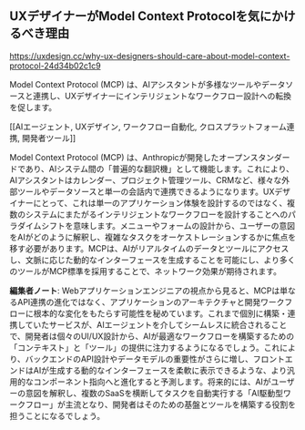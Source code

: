 ## UXデザイナーがModel Context Protocolを気にかけるべき理由

https://uxdesign.cc/why-ux-designers-should-care-about-model-context-protocol-24d34b02c1c9

Model Context Protocol (MCP) は、AIアシスタントが多様なツールやデータソースと連携し、UXデザイナーにインテリジェントなワークフロー設計への転換を促します。

[[AIエージェント, UXデザイン, ワークフロー自動化, クロスプラットフォーム連携, 開発者ツール]]

Model Context Protocol (MCP) は、Anthropicが開発したオープンスタンダードであり、AIシステム間の「普遍的な翻訳機」として機能します。これにより、AIアシスタントはカレンダー、プロジェクト管理ツール、CRMなど、様々な外部ツールやデータソースと単一の会話内で連携できるようになります。UXデザイナーにとって、これは単一のアプリケーション体験を設計するのではなく、複数のシステムにまたがるインテリジェントなワークフローを設計することへのパラダイムシフトを意味します。メニューやフォームの設計から、ユーザーの意図をAIがどのように解釈し、複雑なタスクをオーケストレーションするかに焦点を移す必要があります。MCPは、AIがリアルタイムのデータとツールにアクセスし、文脈に応じた動的なインターフェースを生成することを可能にし、より多くのツールがMCP標準を採用することで、ネットワーク効果が期待されます。

**編集者ノート**: Webアプリケーションエンジニアの視点から見ると、MCPは単なるAPI連携の進化ではなく、アプリケーションのアーキテクチャと開発ワークフローに根本的な変化をもたらす可能性を秘めています。これまで個別に構築・連携していたサービスが、AIエージェントを介してシームレスに統合されることで、開発者は個々のUI/UX設計から、AIが最適なワークフローを構築するための「コンテキスト」と「ツール」の提供に注力するようになるでしょう。これにより、バックエンドのAPI設計やデータモデルの重要性がさらに増し、フロントエンドはAIが生成する動的なインターフェースを柔軟に表示できるような、より汎用的なコンポーネント指向へと進化すると予測します。将来的には、AIがユーザーの意図を解釈し、複数のSaaSを横断してタスクを自動実行する「AI駆動型ワークフロー」が主流となり、開発者はそのための基盤とツールを構築する役割を担うことになるでしょう。